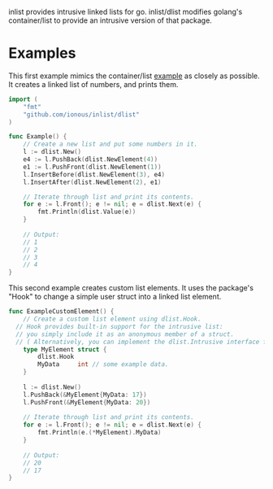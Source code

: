 inlist provides intrusive linked lists for go. inlist/dlist modifies golang's container/list to provide an intrusive version of that package.


# Examples 

This first example mimics the container/list [example](https://golang.org/pkg/container/list/#example_) as closely as possible.
It creates a linked list of numbers, and prints them.

```go
import (
	"fmt"
	"github.com/ionous/inlist/dlist"
)

func Example() {
	// Create a new list and put some numbers in it.
	l := dlist.New()
	e4 := l.PushBack(dlist.NewElement(4))
	e1 := l.PushFront(dlist.NewElement(1))
	l.InsertBefore(dlist.NewElement(3), e4)
	l.InsertAfter(dlist.NewElement(2), e1)

	// Iterate through list and print its contents.
	for e := l.Front(); e != nil; e = dlist.Next(e) {
		fmt.Println(dlist.Value(e))
	}
  
	// Output:
	// 1
	// 2
	// 3
	// 4
}
```

This second example creates custom list elements. It uses the package's "Hook" to change a simple user struct into a linked list element.

```go
func ExampleCustomElement() {
	// Create a custom list element using dlist.Hook.
  // Hook provides built-in support for the intrusive list:
  // you simply include it as an anonymous member of a struct. 
  // ( Alternatively, you can implement the dlist.Intrusive interface for more control. )
	type MyElement struct {
		dlist.Hook     
		MyData     int // some example data.
	}
  
	l := dlist.New()
	l.PushBack(&MyElement{MyData: 17})
	l.PushFront(&MyElement{MyData: 20})
  
	// Iterate through list and print its contents.
	for e := l.Front(); e != nil; e = dlist.Next(e) {
		fmt.Println(e.(*MyElement).MyData)
	}
  
	// Output:
	// 20
	// 17
}
```
